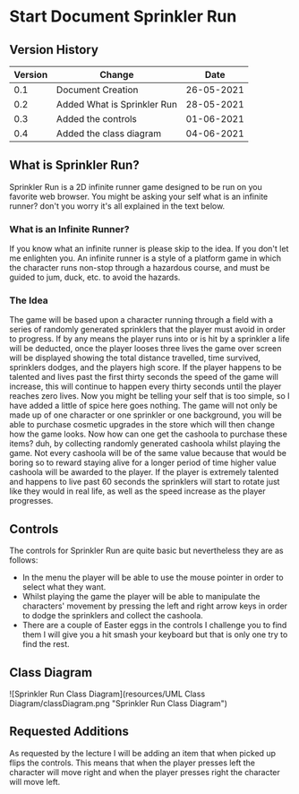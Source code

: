# Start Document Sprinkler Run

## Version History

|Version|Change|Date|
|-------|------|----|
|0.1|Document Creation|26-05-2021|
|0.2|Added What is Sprinkler Run|28-05-2021|
|0.3|Added the controls|01-06-2021|
|0.4|Added the class diagram|04-06-2021|

## What is Sprinkler Run?
Sprinkler Run is a 2D infinite runner game designed to be run on you favorite web browser. You might be asking your self what is an infinite runner? don't you worry it's all explained in the text below.

### What is an Infinite Runner?

If you know what an infinite runner is please skip to the idea. If you don't let me enlighten you. 
An infinite runner is a style of a platform game in which the character runs non-stop through a hazardous course, and must be guided to jum, duck, etc. to avoid the hazards.

### The Idea

The game will be based upon a character running through a field with a series of randomly generated sprinklers that the player must avoid in order to progress. If by any means the player runs into or is hit by a sprinkler a life will be deducted, once the player looses three lives the game over screen will be displayed showing the total distance travelled, time survived, sprinklers dodges, and the players high score. If the player happens to be talented and lives past the first thirty seconds the speed of the game will increase, this will continue to happen every thirty seconds until the player reaches zero lives. Now you might be telling your self that is too simple, so I have added a little of spice here goes nothing. The game will not only be made up of one character or one sprinkler or one background, you will be able to purchase cosmetic upgrades in the store which will then change how the game looks. Now how can one get the cashoola to purchase these items? duh, by collecting randomly generated cashoola whilst playing the game. Not every cashoola will be of the same value because that would be boring so to reward staying alive for a longer period of time higher value cashoola will be awarded to the player. If the player is extremely talented and happens to live past 60 seconds the sprinklers will start to rotate just like they would in real life, as well as the speed increase as the player progresses.

## Controls

The controls for Sprinkler Run are quite basic but nevertheless they are as follows: 

* In the menu the player will be able to use the mouse pointer in order to select what they want.
* Whilst playing the game the player will be able to manipulate the characters' movement by pressing the left and right arrow keys in order to dodge the sprinklers and collect the cashoola.
* There are a couple of Easter eggs in the controls I challenge you to find them I will give you a hit smash your keyboard but that is only one try to find the rest.

## Class Diagram

![Sprinkler Run Class Diagram](resources/UML Class Diagram/classDiagram.png "Sprinkler Run Class Diagram")

## Requested Additions

As requested by the lecture I will be adding an item that when picked up flips the controls. This means that when the player presses left the character will move right and when the player presses right the character will move left.
